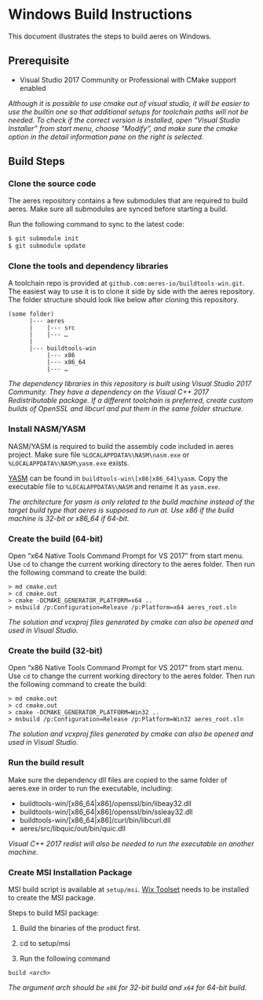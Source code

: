 # Windows Build Instructions

This document illustrates the steps to build aeres on Windows.

## Prerequisite

 - Visual Studio 2017 Community or Professional with CMake support enabled

*Although it is possible to use cmake out of visual studio, it will be easier to use the builtin one so that additional setups for toolchain paths will not be needed. To check if the correct version is installed, open “Visual Studio Installer” from start menu, choose “Modify”, and make sure the cmake option in the detail information pane on the right is selected.*

## Build Steps

### Clone the source code

The aeres repository contains a few submodules that are required to build aeres. Make sure all submodules are synced before starting a build.

Run the following command to sync to the latest code:

```bash
$ git submodule init
$ git submodule update
```

### Clone the tools and dependency libraries

A toolchain repo is provided at `github.com:aeres-io/buildtools-win.git`. The easiest way to use it is to clone it side by side with the aeres repository. The folder structure should look like below after cloning this repository.

```
(some folder)
      |--- aeres
      |    |--- src
      |    |--- …
      |
      |--- buildtools-win
           |--- x86
           |--- x86_64
           |--- …
```

*The dependency libraries in this repository is built using Visual Studio 2017 Community. They have a dependency on the Visual C++ 2017 Redistributable package. If a different toolchain is preferred, create custom builds of OpenSSL and libcurl and put them in the same folder structure.*

### Install NASM/YASM

NASM/YASM is required to build the assembly code included in aeres project. Make sure file `%LOCALAPPDATA%\NASM\nasm.exe` or `%LOCALAPPDATA%\NASM\yasm.exe` exists.

[YASM](https://yasm.tortall.net/) can be found in `buildtools-win\[x86|x86_64]\yasm`. Copy the executable file to `%LOCALAPPDATA%\NASM` and rename it as `yasm.exe`.

*The architecture for yasm is only related to the build machine instead of the target build type that aeres is supposed to run at. Use x86 if the build machine is 32-bit or x86_64 if 64-bit.*

### Create the build (64-bit)

Open “x64 Native Tools Command Prompt for VS 2017” from start menu. Use `cd` to change the current working directory to the aeres folder. Then run the following command to create the build:

```
> md cmake.out
> cd cmake.out
> cmake -DCMAKE_GENERATOR_PLATFORM=x64 ..
> msbuild /p:Configuration=Release /p:Platform=x64 aeres_root.sln
```

*The solution and vcxproj files generated by cmake can also be opened and used in Visual Studio.*

### Create the build (32-bit)

Open “x86 Native Tools Command Prompt for VS 2017” from start menu. Use `cd` to change the current working directory to the aeres folder. Then run the following command to create the build:

```
> md cmake.out
> cd cmake.out
> cmake -DCMAKE_GENERATOR_PLATFORM=Win32 ..
> msbuild /p:Configuration=Release /p:Platform=Win32 aeres_root.sln
```

*The solution and vcxproj files generated by cmake can also be opened and used in Visual Studio.*

### Run the build result

Make sure the dependency dll files are copied to the same folder of aeres.exe in order to run the executable, including:
 
 - buildtools-win/[x86_64|x86]/openssl/bin/libeay32.dll
 - buildtools-win/[x86_64|x86]/openssl/bin/ssleay32.dll
 - buildtools-win/[x86_64|x86]/curl/bin/libcurl.dll
 - aeres/src/libquic/out/bin/quic.dll
 
*Visual C++ 2017 redist will also be needed to run the executable on another machine.*

### Create MSI Installation Package

MSI build script is available at `setup/msi`. [Wix Toolset](http://wixtoolset.org/) needs to be installed to create the MSI package.

Steps to build MSI package:

1. Build the binaries of the product first.

2. cd to setup/msi

3. Run the following command

```
build <arch>
```

*The argument arch should be `x86` for 32-bit build and `x64` for 64-bit build.*
